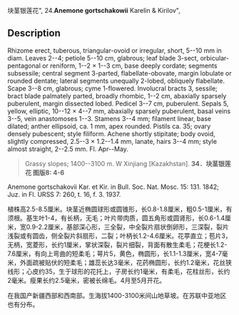 块茎银莲花",
24.**Anemone gortschakowii** Karelin & Kirilov",

## Description
Rhizome erect, tuberous, triangular-ovoid or irregular, short, 5--10 mm in diam. Leaves 2--4; petiole 5--10 cm, glabrous; leaf blade 3-sect, orbicular-pentagonal or reniform, 1--2 × 1--3 cm, base deeply cordate; segments subsessile; central segment 3-parted, flabellate-obovate, margin lobulate or rounded dentate; lateral segments unequally 2-lobed, obliquely flabellate. Scape 3--8 cm, glabrous; cyme 1-flowered. Involucral bracts 3, sessile; bract blade palmately parted, broadly rhombic, 1--2 cm, abaxially sparsely puberulent, margin dissected lobed. Pedicel 3--7 cm, puberulent. Sepals 5, yellow, elliptic, 10--12 × 4--7 mm, abaxially sparsely puberulent, basal veins 3--5, vein anastomoses 1--3. Stamens 3--4 mm; filament linear, base dilated; anther ellipsoid, ca. 1 mm, apex rounded. Pistils ca. 35; ovary densely pubescent; style filiform. Achene shortly stipitate; body ovoid, slightly compressed, 2.5--3 × 1.2--1.4 mm, lanate, hairs 3--4 mm; style almost straight, 2--2.5 mm. Fl. Apr--May.

> Grassy slopes; 1400--3100 m. W Xinjiang [Kazakhstan].
**34．块茎银莲花 图版8: 4-6**

Anemone gortschakovii Kar. et Kir. in Bull. Soc. Nat. Mosc. 15: 131. 1842; Juz. in Fl. URSS 7: 260, t. 16, f. 3. 1937.

植株高2.5-8.5厘米。块茎近椭圆球形或圆锥形，长0.8-1.8厘米，粗0.5-1厘米，有须根。基生叶1-4，有长柄，无毛；叶片带肉质，圆五角形或圆肾形，长0.6-1.4厘米，宽0.9-2.2厘米，基部深心形，三全裂，中全裂片扇状倒卵形，三深裂，裂片浅裂或有圆齿，侧全裂片斜扇形，二裂；叶柄长1.2-4.6厘米。花葶直立；苞片3，无柄，宽菱形，长约1厘米，掌状深裂，裂片细裂，背面有散生柔毛；花梗长1.2-7.6厘米，有向上弯曲的短柔毛；萼片5，黄色，椭圆形，长1.1-1.3厘米，宽4-7毫米，外面疏被贴伏的短柔毛；雄蕊长达3毫米，花药椭圆形，长约1.2毫米，花丝狭线形；心皮约35，生于球形的花托上，子房长约1毫米，有柔毛，花柱丝形，长约2毫米。瘦果长约2.5毫米，密被长绵毛。4月至5月开花。

在我国产新疆西部和西南部。生海拔1400-3100米间山地草坡。在苏联中亚地区也有分布。
